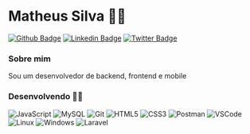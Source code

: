 

<!--
### Hi there 👋
**matheussilva43/matheussilva43** is a ✨ _special_ ✨ repository because its `README.md` (this file) appears on your GitHub profile.

Here are some ideas to get you started:

- 🔭 I’m currently working on ...
- 🌱 I’m currently learning ...
- 👯 I’m looking to collaborate on ...
- 🤔 I’m looking for help with ...
- 💬 Ask me about ...
- 📫 How to reach me: ...
- 😄 Pronouns: ...
- ⚡ Fun fact: ...
- 

-->

# Matheus Silva :man_technologist:

[![Github Badge](https://img.shields.io/badge/-Github-000?style=flat-square&logo=Github&logoColor=white&link=https://github.com/matheussilva43)](https://github.com/matheussilva43/)
[![Linkedin Badge](https://img.shields.io/badge/-LinkedIn-blue?style=flat-square&logo=Linkedin&logoColor=white&link=https://www.linkedin.com/in/matheus-silva-a65423124/)](https://www.linkedin.com/in/matheus-silva-a65423124/)
[![Twitter Badge](https://img.shields.io/badge/-Twitter-1ca0f1?style=flat-square&labelColor=1ca0f1&logo=twitter&logoColor=white&link=https://twitter.com/matheus_msp1)](https://twitter.com/matheus_msp1)

### Sobre mim

Sou um desenvolvedor de backend, frontend e mobile

### Desenvolvendo :man_technologist:

<img src="https://camo.githubusercontent.com/4684c4ce06c17f4e258ba26f8134fa17c5506f5b/68747470733a2f2f696d672e736869656c64732e696f2f62616467652f2d4a6176615363726970742d4637423933453f7374796c653d666c61742d737175617265266c6f676f3d6a617661736372697074266c6f676f436f6c6f723d666666" alt="JavaScript" data-canonical-src="https://img.shields.io/badge/-JavaScript-F7B93E?style=flat-square&amp;logo=javascript&amp;logoColor=fff" style="max-width:100%;"> <img src="https://camo.githubusercontent.com/a02284bf06d5584b18c610592f2e63f66827f9a4/68747470733a2f2f696d672e736869656c64732e696f2f62616467652f2d4d7953514c2d3030373538463f7374796c653d666c61742d737175617265266c6f676f3d6d7973716c266c6f676f436f6c6f723d7768697465" alt="MySQL" data-canonical-src="https://img.shields.io/badge/-MySQL-00758F?style=flat-square&amp;logo=mysql&amp;logoColor=white" style="max-width:100%;"> <img src="https://camo.githubusercontent.com/6a5258ea2e954ce409d73136339c054c48b42d09/68747470733a2f2f696d672e736869656c64732e696f2f62616467652f2d4769742d4630353033323f7374796c653d666c61742d737175617265266c6f676f3d676974266c6f676f436f6c6f723d7768697465" alt="Git" data-canonical-src="https://img.shields.io/badge/-Git-F05032?style=flat-square&amp;logo=git&amp;logoColor=white" style="max-width:100%;"> <img src="https://camo.githubusercontent.com/d1955a46310c59bb55250d86c071a900f022da48/68747470733a2f2f696d672e736869656c64732e696f2f62616467652f2d48544d4c352d4533344632363f7374796c653d666c61742d737175617265266c6f676f3d68746d6c35266c6f676f436f6c6f723d7768697465" alt="HTML5" data-canonical-src="https://img.shields.io/badge/-HTML5-E34F26?style=flat-square&amp;logo=html5&amp;logoColor=white" style="max-width:100%;"> <img src="https://camo.githubusercontent.com/9efb1ebd5220b66c34f45fc1c20e85c06f0fd241/68747470733a2f2f696d672e736869656c64732e696f2f62616467652f2d435353332d3534394644453f7374796c653d666c61742d737175617265266c6f676f3d63737333266c6f676f436f6c6f723d7768697465" alt="CSS3" data-canonical-src="https://img.shields.io/badge/-CSS3-549FDE?style=flat-square&amp;logo=css3&amp;logoColor=white" style="max-width:100%;"> <img src="https://camo.githubusercontent.com/e35c938bf77ff8f92334a8263651e08b5b4c09a4/68747470733a2f2f696d672e736869656c64732e696f2f62616467652f2d506f73746d616e2d4644363032463f7374796c653d666c61742d737175617265266c6f676f3d706f73746d616e266c6f676f436f6c6f723d7768697465" alt="Postman" data-canonical-src="https://img.shields.io/badge/-Postman-FD602F?style=flat-square&amp;logo=postman&amp;logoColor=white" style="max-width:100%;"> <img src="https://camo.githubusercontent.com/0fabaf3dd9de8c6c5ac87753725e4f3b68b71a33/68747470733a2f2f696d672e736869656c64732e696f2f62616467652f2d5653436f64652d3030383544313f7374796c653d666c61742d737175617265266c6f676f3d76697375616c2d73747564696f2d636f6465266c6f676f436f6c6f723d7768697465" alt="VSCode" data-canonical-src="https://img.shields.io/badge/-VSCode-0085D1?style=flat-square&amp;logo=visual-studio-code&amp;logoColor=white" style="max-width:100%;"> <img src="https://camo.githubusercontent.com/0d25645355d304b3bfe2cbb1f92172ef631f440f/68747470733a2f2f696d672e736869656c64732e696f2f62616467652f2d4c696e75782d3136433630433f7374796c653d666c61742d737175617265266c6f676f3d6c696e7578266c6f676f436f6c6f723d7768697465" alt="Linux" data-canonical-src="https://img.shields.io/badge/-Linux-16C60C?style=flat-square&amp;logo=linux&amp;logoColor=white" style="max-width:100%;"> <img src="https://camo.githubusercontent.com/6748d79789198134c08cf580939d7077d5e4a29d/68747470733a2f2f696d672e736869656c64732e696f2f62616467652f2d57696e646f77732d3030414445463f7374796c653d666c61742d737175617265266c6f676f3d77696e646f7773266c6f676f436f6c6f723d7768697465" alt="Windows" data-canonical-src="https://img.shields.io/badge/-Windows-00ADEF?style=flat-square&amp;logo=windows&amp;logoColor=white" style="max-width:100%;"> <img src="https://camo.githubusercontent.com/d1f7f9d611478413087fb6fdf1128cb45e371101/68747470733a2f2f696d672e736869656c64732e696f2f62616467652f2d4c61726176656c2d6666303030303f7374796c653d666c61742d737175617265266c6162656c436f6c6f723d666630303030266c6f676f3d6c61726176656c266c6f676f436f6c6f723d7768697465" alt="Laravel" data-canonical-src="https://img.shields.io/badge/-Laravel-00ADEF?style=flat-square&amp;logo=Laravel&amp;logoColor=white" style="max-width:100%;">

